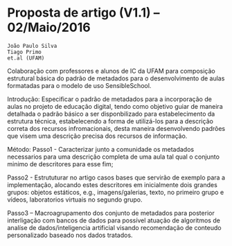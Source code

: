 # Proposta de artigo (V1.1) – 02/Maio/2016

	João Paulo Silva
	Tiago Primo
	et.al (UFAM)

Colaboração com professores e alunos de IC da UFAM para composição estrutural básica do padrão de metadados para o desenvolvimento de aulas formatadas para
o modelo de uso SensibleSchool.

Introdução:
Especificar o padrão de metadados para a incorporação de aulas no projeto de educação digital, tendo como objetivo guiar de maneira detalhada o padrão básico a ser disponbilizado para estabelecimento da estrutura técnica, estabelecendo a forma de utilizá-los para a descrição correta dos recursos infromacionais, desta maneira desenvolvendo padrões que visem uma descrição precisa dos recursos de informação. 

Método:
Passo1 - Caracterizar junto a comunidade os metadados necessarios para uma descrição completa de uma aula tal qual o conjunto minimo de descritores para esse fim;

Passo2 -  Estrututurar no artigo casos bases que servirão de exemplo para a implementação, alocando estes descritores em inicialmente dois grandes grupos: objetos estáticos, e.g., imagens/galerias, texto, no primeiro grupo e vídeos, laboratorios virtuais no segundo grupo. 

Passo3 – Macroagrupamento dos conjunto de metadados para posterior interligação com bancos de dados para possível atuação de algoritmos de analíse de dados/inteligencia artificial visando recomendação de conteudo personalizado baseado nos dados tratados.





   
